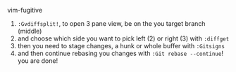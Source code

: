 vim-fugitive

1. `:Gvdiffsplit!`, to open 3 pane view, be on the you target branch (middle)
2. and choose which side you want to pick left (2) or right (3) with `:diffget`
3. then you need to stage changes, a hunk or whole buffer with `:Gitsigns`
4. and then continue rebasing you changes with `:Git rebase --continue`!
you are done!